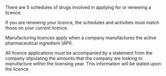 There are 5 schedules of drugs involved in applying for or renewing a licence.

<div class="govuk-inset-text">
  If you are renewing your licence, the schedules and activities must match those on your current licence.
</div>

Manufacturing licences apply when a company manufactures the active pharmaceutical ingredient (API). 

All licence applications must be accompanied by a statement from the company stipulating the amounts that the company  are looking to manufacture within the licensing year. This information will be stated upon the licence.
